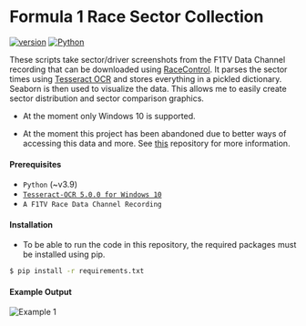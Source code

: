# Formula 1 Race Sector Collection
[![version](https://img.shields.io/badge/version-v0.0.1-brightgreen)]()
[![Python](https://img.shields.io/badge/Python-~v3.9-blue)](https://www.python.org/)

These scripts take sector/driver screenshots from the F1TV Data Channel recording that can be downloaded using 
[RaceControl](https://github.com/robvdpol/RaceControl). It parses the sector times using 
[Tesseract OCR](https://github.com/tesseract-ocr/tesseract) and stores everything in a pickled dictionary. 
Seaborn is then used to visualize the data. This allows me to easily create sector distribution and sector comparison graphics.

* At the moment only Windows 10 is supported.

* At the moment this project has been abandoned due to better ways of accessing this data and more. See [this](https://github.com/theOehrly/Fast-F1) repository for more information.


#### Prerequisites
* `Python` (~v3.9)
* [`Tesseract-OCR 5.0.0 for Windows 10`](https://github.com/UB-Mannheim/tesseract/wiki)
* `A F1TV Race Data Channel Recording`

#### Installation
* To be able to run the code in this repository, the required packages must be installed using pip.
```bash
$ pip install -r requirements.txt
```

#### Example Output

![Example 1](https://i.imgur.com/15wjxiN.png)
